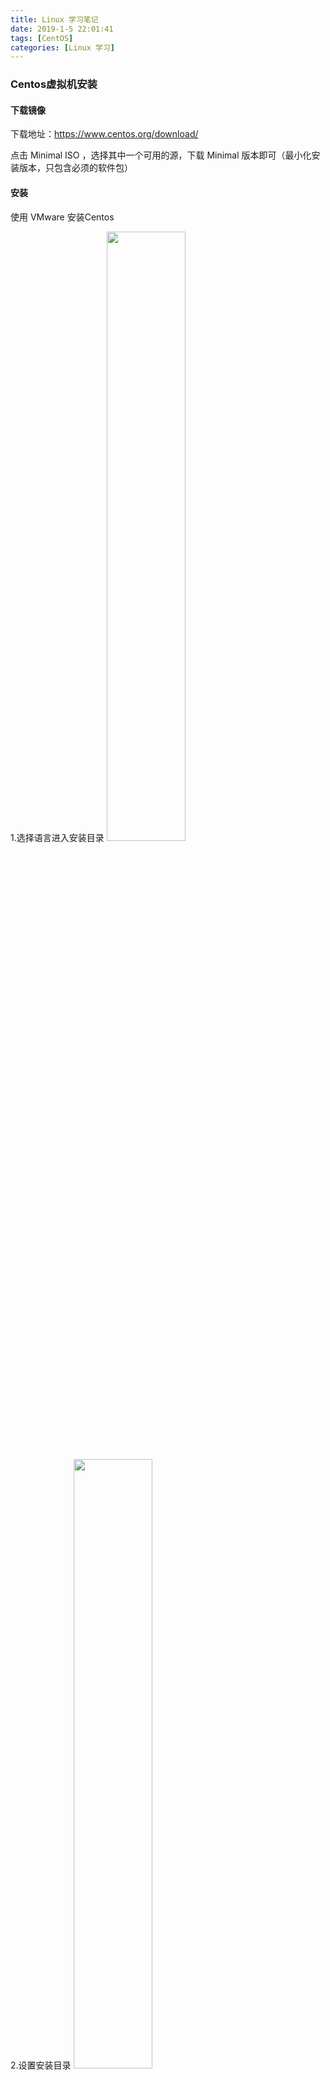 ```yaml
---
title: Linux 学习笔记
date: 2019-1-5 22:01:41
tags: [CentOS]
categories: [Linux 学习]
---
```



### Centos虚拟机安装

#### 下载镜像

下载地址：https://www.centos.org/download/

点击 Minimal ISO ，选择其中一个可用的源，下载 Minimal 版本即可（最小化安装版本，只包含必须的软件包）

#### 安装

使用 VMware 安装Centos <!--more-->

1.选择语言进入安装目录
<img src="https://hexoblog-1253306922.cos.ap-guangzhou.myqcloud.com/photo2019/%E5%BF%AB%E9%80%9F%E4%B8%8A%E6%89%8BLinux%20%E7%8E%A9%E8%BD%AC%E5%85%B8%E5%9E%8B%E5%BA%94%E7%94%A8/centos%E5%AE%89%E8%A3%85.png" width="50%" height="50%"/>

2.设置安装目录
<img src="https://hexoblog-1253306922.cos.ap-guangzhou.myqcloud.com/photo2019/%E5%BF%AB%E9%80%9F%E4%B8%8A%E6%89%8BLinux%20%E7%8E%A9%E8%BD%AC%E5%85%B8%E5%9E%8B%E5%BA%94%E7%94%A8/%E5%AE%89%E8%A3%85%E4%BD%8D%E7%BD%AE.png"  width="50%" height="50%"/>

3.设置用户信息
<img src="https://hexoblog-1253306922.cos.ap-guangzhou.myqcloud.com/photo2019/%E5%BF%AB%E9%80%9F%E4%B8%8A%E6%89%8BLinux%20%E7%8E%A9%E8%BD%AC%E5%85%B8%E5%9E%8B%E5%BA%94%E7%94%A8/%E7%94%A8%E6%88%B7%E4%BF%A1%E6%81%AF%E8%AE%BE%E7%BD%AE.png"  width="50%" height="50%"/>

4.设置root用户密码（提示密码等级弱，双击完成按钮即可）
<img src="https://hexoblog-1253306922.cos.ap-guangzhou.myqcloud.com/photo2019/%E5%BF%AB%E9%80%9F%E4%B8%8A%E6%89%8BLinux%20%E7%8E%A9%E8%BD%AC%E5%85%B8%E5%9E%8B%E5%BA%94%E7%94%A8/%E8%AE%BE%E7%BD%AE%E5%AF%86%E7%A0%81.png"  width="50%" height="50%"/>

5.等待完成安装，重启
<img src="https://hexoblog-1253306922.cos.ap-guangzhou.myqcloud.com/photo2019/%E5%BF%AB%E9%80%9F%E4%B8%8A%E6%89%8BLinux%20%E7%8E%A9%E8%BD%AC%E5%85%B8%E5%9E%8B%E5%BA%94%E7%94%A8/%E5%AE%8C%E6%88%90%E5%AE%89%E8%A3%85.png"  width="50%" height="50%"/>



### 准备工作

#### 查看IP

##### ip addr 命令

<img src="https://hexoblog-1253306922.cos.ap-guangzhou.myqcloud.com/photo2019/%E5%BF%AB%E9%80%9F%E4%B8%8A%E6%89%8BLinux%20%E7%8E%A9%E8%BD%AC%E5%85%B8%E5%9E%8B%E5%BA%94%E7%94%A8/ipaddr.png "/>

此时IP地址就是网卡的 inet 的值，而上图第一个是本地服务地址，不是我们想要的。第二个没有 inet 这个属性值。

接下来使用vi编辑 /etc/sysconfig/network-scripts/ifcfg-XXX 配置网卡（XXX对应上图的ens33）

<img src="https://hexoblog-1253306922.cos.ap-guangzhou.myqcloud.com/photo2019/%E5%BF%AB%E9%80%9F%E4%B8%8A%E6%89%8BLinux%20%E7%8E%A9%E8%BD%AC%E5%85%B8%E5%9E%8B%E5%BA%94%E7%94%A8/%E7%BD%91%E5%8D%A1%E9%85%8D%E7%BD%AE%E4%BF%AE%E6%94%B9.png"/>

修改ONBOOT值为 yes 。表示默认启动网卡。然后重启网络服务`service network restart `
<img src="https://hexoblog-1253306922.cos.ap-guangzhou.myqcloud.com/photo2019/%E5%BF%AB%E9%80%9F%E4%B8%8A%E6%89%8BLinux%20%E7%8E%A9%E8%BD%AC%E5%85%B8%E5%9E%8B%E5%BA%94%E7%94%A8/%E6%9F%A5%E7%9C%8B%E5%86%85%E7%BD%91IP.png"/>

接下来就可以查看到IP地址了！



##### ifconfig 命令

使用该命令时，会提示`command not found`。我们需要使用`yum install net-tools`命令安装相应的服务。然后就可以使用 ifconfig 命令了！
<img src="https://hexoblog-1253306922.cos.ap-guangzhou.myqcloud.com/photo2019/%E5%BF%AB%E9%80%9F%E4%B8%8A%E6%89%8BLinux%20%E7%8E%A9%E8%BD%AC%E5%85%B8%E5%9E%8B%E5%BA%94%E7%94%A8/ifconfig.png"  width="80%" height="80%"/>



#### 替换默认源

使用163源的帮助文档 http://mirrors.163.com/.help/centos.html

1. 首先备份/etc/yum.repos.d/CentOS-Base.repo 

```
mv /etc/yum.repos.d/CentOS-Base.repo /etc/yum.repos.d/CentOS-Base.repo.backup
```

2. 下载对应版本repo文件, 放入/etc/yum.repos.d/(操作前请做好相应备份) 

CentOS7: http://mirrors.163.com/.help/CentOS7-Base-163.repo

3. 运行以下命令生成缓存 

```
yum clean all
yum makecache
```
<img src="https://hexoblog-1253306922.cos.ap-guangzhou.myqcloud.com/photo2019/%E5%BF%AB%E9%80%9F%E4%B8%8A%E6%89%8BLinux%20%E7%8E%A9%E8%BD%AC%E5%85%B8%E5%9E%8B%E5%BA%94%E7%94%A8/%E4%BF%AE%E6%94%B9%E9%BB%98%E8%AE%A4%E6%BA%90.png" width="80%" height="80%"/>



#### 安装 Vim

```
yum install vim
```





### SSH 工具

#### SSH服务端安装

对于服务器版本的系统默认是已经安装了ssh服务的。

```
# 安装SSH
yum install openssh-server
# 启动SSH
service sshd start
# 设置开机运行
chkconfig sshd on
```

#### SSH客户端安装

yum install openssh-clients

**连接ssh服务端**

ssh root@192.168.156.188

然后输入密码，即可连接到远程的SSH服务端。



**存在的问题**

Windows平台的Xshell连接服务器后提示`WARNING! The remote SSH server rejected X11 forwarding request.`警告

解决办法：

编辑 /etc/ssh/sshd_config。设置 X11Forwarding yes。如果依然无法解决则修改Xshell中当前连接的SSH->隧道(Tunneling)，然后关闭 X11转发 。
<img src="https://hexoblog-1253306922.cos.ap-guangzhou.myqcloud.com/photo2019/%E5%BF%AB%E9%80%9F%E4%B8%8A%E6%89%8BLinux%20%E7%8E%A9%E8%BD%AC%E5%85%B8%E5%9E%8B%E5%BA%94%E7%94%A8/x11%E9%97%AE%E9%A2%98.png" width="50%" height="50%"/>



#### SSH config用法详解

config 用于方便我们管理多个SSH，存放路径为 ~/.ssh/config 。

**配置语法**：host 别名、 HostName 主机名、 User 用户名、Port 端口号、IdentityFile 秘钥文件（私钥）

配置完成之后，我们就可以使用` ssh 别名 `的方式访问服务器。

<img src="https://hexoblog-1253306922.cos.ap-guangzhou.myqcloud.com/photo2019/%E5%BF%AB%E9%80%9F%E4%B8%8A%E6%89%8BLinux%20%E7%8E%A9%E8%BD%AC%E5%85%B8%E5%9E%8B%E5%BA%94%E7%94%A8/sshconfig.png">



#### 免密码登录方案之SSH Key

使用ssh工具生成公钥和私钥，然后在服务端进行注册，将生成的公钥复制到服务器中。然后就可以实现免密登录了。

Windows平台

通过 **Xshell -> 工具 -> 用户秘钥管理者 -> 生成 -> 设置秘钥类型和秘钥长度 -> 设置秘钥名称和秘钥加密的密码 -> 点击完成（另保存公钥）**

Linux平台

**进入.ssh目录 -> 使用 ssh-keygen -t rsa 命令 -> 设置秘钥名称和密码**

<img src="https://hexoblog-1253306922.cos.ap-guangzhou.myqcloud.com/photo2019/%E5%BF%AB%E9%80%9F%E4%B8%8A%E6%89%8BLinux%20%E7%8E%A9%E8%BD%AC%E5%85%B8%E5%9E%8B%E5%BA%94%E7%94%A8/sshkey%E7%94%9F%E6%88%90.png"  width="80%" height="80%"/>

然后将（mindyu.pub）文件中公钥的复制到服务器端的 `~/.ssh/authorized_keys` 文件中去。

如果客户端是Linux平台，还需要将私钥进行加载 `ssh-add ~/.ssh/mindyu`。然后就可以免密访问。

而Windows平台只需要设置Xshell用户身份认证方式为`Public Key`即可。



#### SSH 端口安全

修改SSH默认的端口号

```
# 修改配置文件中 Port (可以监听多个端口)
vim /etc/ssh/sshd_config

# 重启SSH服务
service sshd restart
```



### Linux 常用命令

#### 软件操作命令

软件包管理器：yum

安装软件：yum install xxx

卸载软件：yum remove xxx

搜索软件：yum search xxx

清理缓存：yum clean packages

列出已安装：yum list 

软件包信息：yum info xxx



#### 服务器硬件资源和磁盘操作

内存：free -m

硬盘：df -h

负载：w 、top （Load Average 就是一段时间 (1 分钟、5分钟、15分钟) 内平均 Load ）

CPU：cat /proc/cpuinfo
<img src="https://hexoblog-1253306922.cos.ap-guangzhou.myqcloud.com/photo2019/%E5%BF%AB%E9%80%9F%E4%B8%8A%E6%89%8BLinux%20%E7%8E%A9%E8%BD%AC%E5%85%B8%E5%9E%8B%E5%BA%94%E7%94%A8/%E7%A1%AC%E4%BB%B6%E8%B5%84%E6%BA%90%E4%BF%A1%E6%81%AF.png" width="80%" height="80%" />




#### 文件和文件夹操作





#### 系统用户操作命令





#### 防火墙相关设置





#### 文件传输





